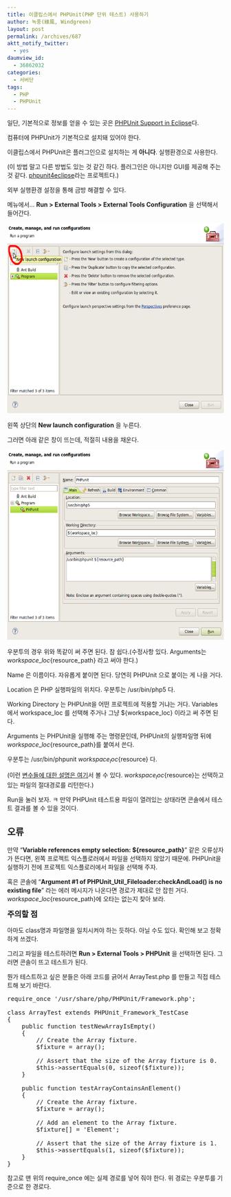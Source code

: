 ```yaml
---
title: 이클립스에서 PHPUnit(PHP 단위 테스트) 사용하기
author: 녹풍(綠風, Windgreen)
layout: post
permalink: /archives/687
aktt_notify_twitter:
  - yes
daumview_id:
  - 36862032
categories:
  - 서버단
tags:
  - PHP
  - PHPUnit
---
```

일단, 기본적으로 정보를 얻을 수 있는 곳은 <a href="http://www.phpunit.de/manual/3.6/en/index.html" target="_blank">PHPUnit Support in Eclipse</a>다.

컴퓨터에 PHPUnit가 기본적으로 설치돼 있어야 한다.

이클립스에서 PHPUnit은 플러그인으로 설치하는 게 **아니다**. 실행환경으로 사용한다.

(이 방법 말고 다른 방법도 있는 것 같긴 하다. 플러그인은 아니지만 GUI를 제공해 주는 것 같다. <a href="http://code.google.com/p/phpunit4eclipse/" target="_blank">phpunit4eclipse</a>라는 프로젝트다.)

외부 실행환경 설정을 통해 금방 해결할 수 있다.

메뉴에서&#8230; **Run > External Tools > External Tools Configuration** 을 선택해서 들어간다.

<img class="aligncenter" src="/uploads/legacy/old-images/1/cfile6.uf.124F76474D4BC9522992C7.png" alt="" width="580" height="442" />

왼쪽 상단의 **New launch configuration** 을 누른다.

그러면 아래 같은 창이 뜨는데, 적절히 내용을 채운다.

<img class="aligncenter" src="/uploads/legacy/old-images/1/cfile10.uf.140B0D534D4BC9520A3316.png" alt="" width="580" height="442" />

우분투의 경우 위와 똑같이 써 주면 된다. 참 쉽다.(수정사항 있다. Arguments는 ${workspace\_loc}${resource\_path} 라고 써야 한다.)

Name 은 이름이다. 자유롭게 붙이면 된다. 당연히 PHPUnit 으로 붙이는 게 나을 거다.

Location 은 PHP 실행파일의 위치다. 우분투는 /usr/bin/php5 다.

Working Directory 는 PHPUnit을 어떤 프로젝트에 적용할 거냐는 거다. Variables 에서 workspace\_loc 를 선택해 주거나 그냥 ${workspace\_loc} 이라고 써 주면 된다.

Arguments 는 PHPUnit을 실행해 주는 명령문인데, PHPUnit의 실행파일명 뒤에 ${workspace\_loc}${resource\_path}를 붙여서 쓴다.

우분투는 /usr/bin/phpunit ${workspace_loc}${resource} 다.

(이런 <a href="http://help.eclipse.org/ganymede/index.jsp?topic=/org.eclipse.platform.doc.user/concepts/concepts-exttools.htm" target="_blank">변수들에 대한 설명은 여기</a>서 볼 수 있다. ${workspace_loc}${resource}는 선택하고 있는 파일의 절대경로를 리턴한다.)

<div>
  <p>
    Run을 눌러 보자. ㅋ 만약 PHPUnit 테스트용 파일이 열려있는 상태라면 콘솔에서 테스트 결과를 볼 수 있을 것이다.
  </p>
</div>

## 오류

만약 &#8220;**Variable references empty selection: ${resource_path}**&#8221; 같은 오류상자가 뜬다면, 왼쪽 프로젝트 익스플로러에서 파일을 선택하지 않았기 때문에. PHPUnit을 실행하기 전에 프로젝트 익스플로러에서 파일을 선택해 주자.

혹은 콘솔에 &#8220;**Argument #1 of PHPUnit\_Util\_Fileloader:checkAndLoad() is no existing file**&#8221; 라는 에러 메시지가 나온다면 경로가 제대로 안 잡힌 거다. ${workspace\_loc}${resource\_path}에 오타는 없는지 찾아 보라.

<div>
  <span class="Apple-style-span" style="line-height: 25px; font-size: 18px; font-weight: bold;">주의할 점</span>
</div>

아마도 class명과 파일명을 일치시켜야 하는 듯하다. 아닐 수도 있다. 확인해 보고 정확하게 쓰겠다.

그리고 파일을 테스트하려면 **Run > External Tools > PHPUnit** 을 선택하면 된다. 그러면 콘솔이 뜨고 테스트가 된다.

뭔가 테스트하고 싶은 분들은 아래 코드를 긁어서 ArrayTest.php 를 만들고 직접 테스트해 보기 바란다.

<pre class="brush:php">require_once &#039;/usr/share/php/PHPUnit/Framework.php&#039;;

class ArrayTest extends PHPUnit_Framework_TestCase
{
    public function testNewArrayIsEmpty()
    {
        // Create the Array fixture.
        $fixture = array();

        // Assert that the size of the Array fixture is 0.
        $this-&gt;assertEquals(0, sizeof($fixture));
    }

    public function testArrayContainsAnElement()
    {
        // Create the Array fixture.
        $fixture = array();

        // Add an element to the Array fixture.
        $fixture[] = &#039;Element&#039;;

        // Assert that the size of the Array fixture is 1.
        $this-&gt;assertEquals(1, sizeof($fixture));
    }
}</pre>

참고로 맨 위의 require_once 에는 실제 경로를 넣어 줘야 한다. 위 경로는 우분투를 기준으로 한 경로다.